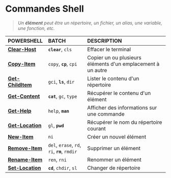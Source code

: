 # Commandes Shell

> _Un **élément** peut être un répertoire, un fichier, un alias, une variable, une fonction, etc._

|POWERSHELL|BATCH|DESCRIPTION|
|:--|:--|:--|
|[**Clear-Host**](https://learn.microsoft.com/en-us/powershell/module/microsoft.powershell.core/clear-host)|**`clear`**, `cls`|Effacer le terminal|
|[**Copy-Item**](https://learn.microsoft.com/fr-fr/powershell/module/microsoft.powershell.management/copy-item)|`copy`, **`cp`**, `cpi`|Copier un ou plusieurs éléments d'un emplacement à un autre|
|[**Get-ChildItem**](https://learn.microsoft.com/fr-fr/powershell/module/microsoft.powershell.management/get-childitem)|`gci`, **`ls`**, `dir`|Lister le contenu d'un répertoire|
|[**Get-Content**](https://learn.microsoft.com/en-us/powershell/module/microsoft.powershell.management/get-content)|**`cat`**, `gc`, `type`|Récupérer le contenu d'un élément|
|[**Get-Help**](https://learn.microsoft.com/fr-fr/powershell/module/microsoft.powershell.core/get-help)|`help`, **`man`**|Afficher des informations sur une commande|
|[**Get-Location**](https://learn.microsoft.com/en-us/powershell/module/microsoft.powershell.management/get-location)|`gl`, **`pwd`**|Récupérer le nom du répertoire courant|
|[**New-Item**](https://learn.microsoft.com/en-us/powershell/module/microsoft.powershell.management/new-item)|`ni`|Créer un nouvel élément|
|[**Remove-Item**](https://learn.microsoft.com/fr-fr/powershell/module/microsoft.powershell.management/remove-item)|`del`, `erase`, `rd`, `ri`, **`rm`**, `rmdir`|Supprimer un élément|
|[**Rename-Item**](https://learn.microsoft.com/fr-fr/powershell/module/microsoft.powershell.management/rename-item)|`ren`, `rni`|Renommer un élément|
|[**Set-Location**](https://learn.microsoft.com/fr-fr/powershell/module/microsoft.powershell.management/set-location)|**`cd`**, `chdir`, `sl`|Changer de répertoire|
